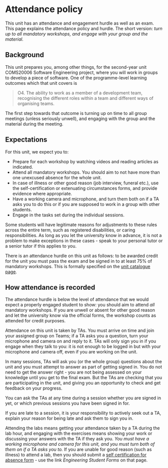 # Attendance policy

This unit has an attendance and engagement hurdle as well as an exam. This page explains the attendance policy and hurdle. The short version: _turn up to all mandatory workshops, and engage with your group and the material._

## Background

This unit prepares you, among other things, for the second-year unit COMS20006 Software Engineering project, where you will work in groups to develop a piece of software. One of the programme-level learning outcomes which that unit covers is

> O4. The ability to work as a member of a development team, recognising the different roles within a team and different ways of organising teams.

The first step towards that outcome is turning up on time to all group meetings (unless seriously unwell), and engaging with the group and the material during the meeting.

## Expectations

For this unit, we expect you to:
  - Prepare for each workshop by watching videos and reading articles as indicated.
  - Attend all mandatory workshops. You should aim to not have more than one unexcused absence for the whole unit.
  - In case of illness or other good reason (job interview, funeral etc.), use the self-certification or extenuating circumstances forms, and provide evidence where appropriate.
  - Have a working camera and microphone, and turn them both on if a TA asks you to do this or if you are supposed to work in a group with other students.
  - Engage in the tasks set during the individual sessions.

Some students will have legitimate reasons for adjustments to these rules across the entire term, such as registered disabilities, or caring responsibilities. As long as you let the university know in advance, it is not a problem to make exceptions in these cases - speak to your personal tutor or a senior tutor if this applies to you.

There is an attendance hurdle on this unit as follows: to be awarded credit for the unit you must pass the exam and be signed in to at least 75% of mandatory workshops. This is formally specified on the [unit catalogue page](https://www.bris.ac.uk/unit-programme-catalogue/UnitDetails.jsa?ayrCode=20%2F21&unitCode=COMS10012).

## How attendance is recorded

The attendance hurdle is below the level of attendance that we would expect a properly engaged student to show: you should aim to attend _all_ mandatory workshops. If you are unwell or absent for other good reason and let the university know via the official forms, the workshop counts as attended for credit purposes.

Attendance on this unit is taken by TAs. You must arrive on time and join your assigned group on Teams; if a TA asks you a question, turn your microphone and camera on and reply to it. TAs will only sign you in if you engage when they talk to you: it is not enough to be logged in but with your microphone and camera off, even if you are working on the unit.

In many sessions, TAs will ask you (or the whole group) questions about the unit and you must attempt to answer as part of getting signed in. You do not need to get the answer right - you are not being assessed on your knowledge until you get to the final exam. But the TAs are checking that you are participating in the unit, and giving you an opportunity to check and get feedback on your progress.

You can ask the TAs at any time during a session whether you are signed in yet, or which previous sessions you have been signed in for.

If you are late to a session, it is your responsibility to actively seek out a TA, explain your reason for being late and ask them to sign you in.

Attending the labs means getting your attendance taken by a TA during the lab hour, and engaging with the exercises means showing your work or discussing your answers with the TA if they ask you. _You must have a working microphone and camera for this unit, and you must turn both of them on if a TA asks you to._ If you are unable for good reason (such as illness) to attend a lab, then you should submit a [self certification for absence form](http://www.bristol.ac.uk/engineering/current-students/student-systems/) - use the link _Engineering Student Forms_ on that page.